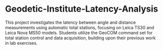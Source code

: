 # Geodetic-Institute-Latency-Analysis
This project investigates the latency between angle and distance measurements using automatic total stations, focusing on Leica TS30 and Leica Nova MS50 models. Students utilize the GeoCOM command set for total station control and data acquisition, building upon their previous work in lab exercises.
